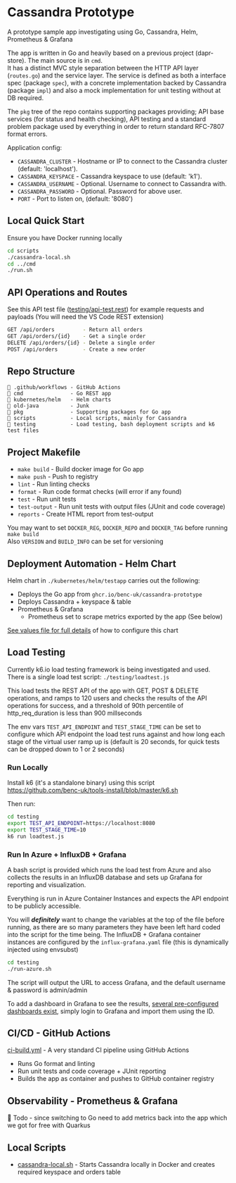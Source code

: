 # Cassandra Prototype

A prototype sample app investigating using Go, Cassandra, Helm, Prometheus & Grafana

The app is written in Go and heavily based on a previous project (dapr-store). The main source is in `cmd`.  
It has a distinct MVC style separation between the HTTP API layer (`routes.go`) and the service layer. The service is defined as both a interface spec (package `spec`), with a concrete implementation backed by Cassandra (package `impl`) and also a mock implementation for unit testing without at DB required.

The `pkg` tree of the repo contains supporting packages providing; API base services (for status and health checking), API testing and a standard problem package used by everything in order to return standard RFC-7807 format errors.

Application config:

- `CASSANDRA_CLUSTER` - Hostname or IP to connect to the Cassandra cluster (default: 'localhost').
- `CASSANDRA_KEYSPACE` - Cassandra keyspace to use (default: 'k1').
- `CASSANDRA_USERNAME` - Optional. Username to connect to Cassandra with.
- `CASSANDRA_PASSWORD` - Optional. Password for above user.
- `PORT` - Port to listen on, (default: '8080')

## Local Quick Start

Ensure you have Docker running locally

```bash
cd scripts
./cassandra-local.sh
cd ../cmd
./run.sh
```

## API Operations and Routes

See this API test file ([testing/api-test.rest](testing/api-test.rest)) for example requests and payloads (You will need the VS Code REST extension)

```bash
GET /api/orders         - Return all orders
GET /api/orders/{id}    - Get a single order
DELETE /api/orders/{id} - Delete a single order
POST /api/orders        - Create a new order
```

## Repo Structure

```
📂 .github/workflows - GitHub Actions
📂 cmd               - Go REST app
📂 kubernetes/helm   - Helm charts
📂 old-java          - Junk
📂 pkg               - Supporting packages for Go app
📂 scripts           - Local scripts, mainly for Cassandra
📂 testing           - Load testing, bash deployment scripts and k6 test files
```

## Project Makefile

- `make build` - Build docker image for Go app
- `make push` - Push to registry
- `lint` - Run linting checks
- `format` - Run code format checks (will error if any found)
- `test` - Run unit tests
- `test-output` - Run unit tests with output files (JUnit and code coverage)
- `reports` - Create HTML report from test-output

You may want to set `DOCKER_REG`, `DOCKER_REPO` and `DOCKER_TAG` before running `make build`  
Also `VERSION` and `BUILD_INFO` can be set for versioning

## Deployment Automation - Helm Chart

Helm chart in `./kubernetes/helm/testapp` carries out the following:

- Deploys the Go app from `ghcr.io/benc-uk/cassandra-prototype`
- Deploys Cassandra + keyspace & table
- Prometheus & Grafana
  - Prometheus set to scrape metrics exported by the app (See below)

[See values file for full details](kubernetes/helm/testapp/values.yaml) of how to configure this chart

## Load Testing

Currently k6.io load testing framework is being investigated and used.  
There is a single load test script: `./testing/loadtest.js`

This load tests the REST API of the app with GET, POST & DELETE operations, and ramps to 120 users and checks the results of the API operations for success, and a threshold of 90th percentile of http_req_duration is less than 900 millseconds

The env vars `TEST_API_ENDPOINT` and `TEST_STAGE_TIME` can be set to configure which API endpoint the load test runs against and how long each stage of the virtual user ramp up is (default is 20 seconds, for quick tests can be dropped down to 1 or 2 seconds)

### Run Locally

Install k6 (it's a standalone binary) using this script https://github.com/benc-uk/tools-install/blob/master/k6.sh

Then run:

```bash
cd testing
export TEST_API_ENDPOINT=https://localhost:8080
export TEST_STAGE_TIME=10
k6 run loadtest.js
```

### Run In Azure + InfluxDB + Grafana

A bash script is provided which runs the load test from Azure and also collects the results in an InfluxDB database and sets up Grafana for reporting and visualization.

Everything is run in Azure Container Instances and expects the API endpoint to be publicly accessible.

You will **_definitely_** want to change the variables at the top of the file before running, as there are so many parameters they have been left hard coded into the script for the time being. The InfluxDB + Grafana container instances are configured by the `influx-grafana.yaml` file (this is dynamically injected using envsubst)

```bash
cd testing
./run-azure.sh
```

The script will output the URL to access Grafana, and the default username & password is admin/admin

To add a dashboard in Grafana to see the results, [several pre-configured dashboards exist](https://k6.io/docs/results-visualization/influxdb-+-grafana#preconfigured-grafana-dashboards), simply login to Grafana and import them using the ID.

## CI/CD - GitHub Actions

[ci-build.yml](.github/workflows/ci-build.yml) - A very standard CI pipeline using GitHub Actions

- Runs Go format and linting
- Run unit tests and code coverage + JUnit reporting
- Builds the app as container and pushes to GitHub container registry

## Observability - Prometheus & Grafana

📝 Todo - since switching to Go need to add metrics back into the app which we got for free with Quarkus

## Local Scripts

- [cassandra-local.sh](./scripts/cassandra-local.sh) - Starts Cassandra locally in Docker and creates required keyspace and orders table
